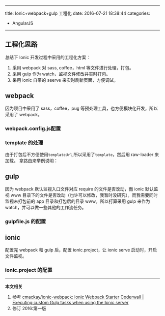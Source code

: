----
title: Ionic+webpack+gulp 工程化
date: 2016-07-21 18:38:44
categories:
- AngularJS
----
## 工程化思路
总结下 Ionic 开发过程中采用的工程化方案：
1. 采用 webpack 对 sass, coffee，html 等文件进行处理，打包。
1. 采用 gulp 作为 watch，监视文件修改并实时打包。
1. 采用 ionic 自带的 seerve 来实时刷新页面，方便调试。
## webpack
因为项目中采用了 sass，coffee，pug 等预处理工具，也方便模块化开发，所以采用了 webpack。
### webpack.config.js配置

### template 的处理
由于打包后不方便使用`templateUrl`,所以采用了`template`，然后用 raw-loader 来加载。
拿路由来举例说明：

## gulp
因为 webpack 默认监视入口文件对应 require 的文件是否改动，而 ionic 默认监视 www 目录下的文件是否改动（也许可以修改，我暂时没研究），而我需要同时监视未打包前的 app 目录和打包后的目录 www，所以打算采用 gulp 来作为 watch，并可以做一些其他的工作流任务。
### gulpfile.js 的配置


## ionic
配置完 webpack 和 gulp 后，配置 ionic.project，让 ionic serve 启动时，开启文件监视。

### ionic.project 的配置


***
**本文相关**
1. 参考
[cmackay/ionic-webpack: Ionic Webpack Starter](https://github.com/cmackay/ionic-webpack)
[Coderwall | Executing custom Gulp tasks when using the Ionic server](https://coderwall.com/p/5vpvyw/executing-custom-gulp-tasks-when-using-the-ionic-server)
1. 修订
2016:第一版

